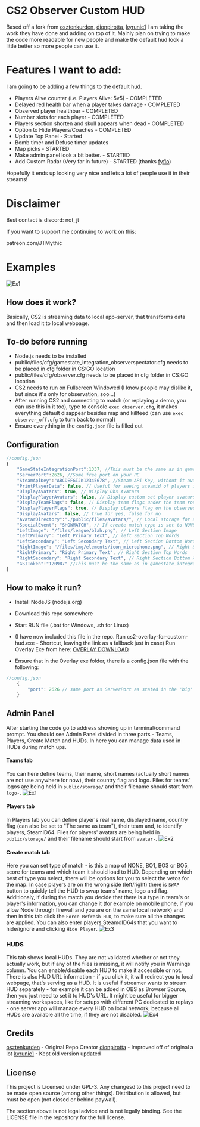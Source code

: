  # CS2 Observer Custom HUD

Based off a fork from [osztenkurden](https://github.com/osztenkurden), [dionpirotta](https://github.com/dionpirotta), [kyrunic1](https://github.com/kyrunic1/)
I am taking the work they have done and adding on top of it. Mainly plan on trying to make the code more readable for new people and make the default hud look a little better so more people can use it.

# Features I want to add:
I am going to be adding a few things to the default hud.

- Players Alive counter (i.e. Players Alive: 5v5) - COMPLETED
- Delayed red health bar when a player takes damage - COMPLETED
- Observed player healthbar - COMPLETED
- Number slots for each player - COMPLETED
- Players section shorten and skull appears when dead - COMPLETED
- Option to Hide Players/Coaches - COMPLETED
- Update Top Panel - Started
- Bomb timer and Defuse timer updates
- Map picks - STARTED
- Make admin panel look a bit better. - STARTED
- Add Custom Radar (Very far in future) - STARTED (thanks [fyflo](https://github.com/fyflo/CS2-CSGO-HUDS-Observer-fyflo))

Hopefully it ends up looking very nice and lets a lot of people use it in their streams!
    

# Disclaimer

Best contact is discord: not_jt

If you want to support me continuing to work on this:

patreon.com/JTMythic

# Examples

![Ex1](https://i.imgur.com/lPfe5ss.png)
## How does it work?

Basically, CS2 is streaming data to local app-server, that transforms data and then load it to local webpage.

## To-do before running

- Node.js needs to be installed
- public/files/cfg/gamestate_integration_observerspectator.cfg needs to be placed in cfg folder in CS:GO location
- public/files/cfg/observer.cfg needs to be placed in cfg folder in CS:GO location
- CS2 needs to run on Fullscreen Windowed (I know people may dislike it, but since it's only for observation, soo...)
- After running CS2 and connecting to match (or replaying a demo, you can use this in it too), type to console `exec observer.cfg`, it makes everything default disappear besides map and killfeed (can use `exec observer_off.cfg` to turn back to normal)
- Ensure everything in the `config.json` file is filled out

## Configuration

```javascript
//config.json
{
    "GameStateIntegrationPort":1337, //This must be the same as in gamestate_integration_observerspectator.cfg,
    "ServerPort":2626, //Some free port on your PC
    "SteamApiKey":"ABCDEFGIJK12345678", //Steam API Key, without it avatars won't work
    "PrintPlayerData": false, // Useful for seeing steamid of players in the game to add to players database
    "DisplayAvatars": true, // Display Obs Avatars
    "DisplayPlayerAvatars": false, // Display custom set player avatars from the players database
    "DisplayTeamFlags": false, // Display team flags under the team rounds score
    "DisplayPlayerFlags": true, // Display players flag on the observed player section
    "DisplayAvatars": false, // true for yes, false for no
    "AvatarDirectory":"./public/files/avatars/", // Local storage for avatars
    "SpecialEvent": "SHOWMATCH", // If create match type is set to NONE, it will use this text - used for something else, just leave alone
    "LeftImage": "/files/league/blah.png", // Left Section Image
    "LeftPrimary": "Left Primary Text", // left Section Top Words
    "LeftSecondary": "Left Secondary Text", // Left Section Bottom Words
    "RightImage": "/files/img/elements/icon_microphone.png", // Right Section Image
    "RightPrimary": "Right Primary Text", // Right Section Top Words
    "RightSecondary": "Right Secondary Text", // Right Section Bottom Words
    "GSIToken":"120987" //This must be the same as in gamestate_integration_observerspectator.cfg
}
```

## How to make it run?

- Install NodeJS (nodejs.org)
- Download this repo somewhere
- Start RUN file (.bat for Windows, .sh for Linux)
  
- (I have now included this file in the repo. Run cs2-overlay-for-custom-hud.exe - Shortcut, leaving the link as a fallback just in case) Run Overlay Exe from here: [OVERLAY DOWNLOAD](https://drive.google.com/file/d/1uByNiYqkzGJ-8JftDrm29XTUM0En375_/view?usp=sharing)
- Ensure that in the Overlay exe folder, there is a config.json file with the following:

```javascript
//config.json
    {
        "port": 2626 // same port as ServerPort as stated in the 'big' config.json file above
    }
```

## Admin Panel

After starting the code go to address showing up in terminal/command prompt. You should see Admin Panel divided in three parts - Teams, Players, Create Match and HUDs. In here you can manage data used in HUDs during match ups.

#### Teams tab

You can here define teams, their name, short names (actually short names are not use anywhere for now), their country flag and logo. Files for teams' logos are being held in `public/storage/` and their filename should start from `logo-`.
![Ex1](https://i.imgur.com/DHQyvAz.png)

#### Players tab

In Players tab you can define player's real name, displayed name, country flag (can also be set to "The same as team"), their team and, to identify players, SteamID64. Files for players' avatars are being held in `public/storage/` and their filename should start from `avatar-`.
![Ex2](https://i.imgur.com/Y2LO8B4.png)

#### Create match tab

Here you can set type of match - is this a map of NONE, BO1, BO3 or BO5, score for teams and which team it should load to HUD. Depending on which best of type you select, there will be options for you to select the vetos for the map. In case players are on the wrong side (left/right) there is `SWAP` button to quickly tell the HUD to swap teams' name, logo and flag.
Additionaly, if during the match you decide that there is a type in team's or player's information, you can change it (for example on mobile phone, if you allow Node through firewall and you are on the same local network) and then in this tab click the `Force Refresh HUD`, to make sure all the changes are applied. You can also enter players SteamdID64s that you want to hide/ignore and clicking `Hide Player`. 
![Ex3](https://i.imgur.com/zi3xbiV.png)
### HUDS

This tab shows local HUDs. They are not validated whether or not they actually work, but if any of the files is missing, it will notify you in Warnings column.
You can enable/disable each HUD to make it accessible or not. There is also HUD URL information - if you click it, it will redirect you to local webpage, that's serving as a HUD. It is useful if streamer wants to stream HUD separately - for example it can be added in OBS as Browser Source, then you just need to set it to HUD's URL.
It might be useful for bigger streaming workspaces, like for setups with different PC dedicated to replays - one server app will manage every HUD on local network, because all HUDs are available all the time, if they are not disabled.
![Ex4](https://i.imgur.com/qkWCfUj.png)

## Credits

[osztenkurden](https://github.com/osztenkurden) - Original Repo Creator
[dionpirotta](https://github.com/dionpirotta) - Improved off of original a lot
[kyrunic1](https://github.com/kyrunic1) - Kept old version updated

## License

This project is Licensed under GPL-3. Any changesd to this project need to be made open source (among other things). Distribution is allowed, but must be open (not closed or behind paywall).

The section above is not legal advice and is not legally binding. See the LICENSE file in the repository for the full license.
